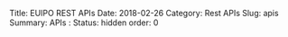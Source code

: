 Title: EUIPO REST APIs
Date: 2018-02-26
Category: Rest APIs
Slug: apis
Summary:  APIs : 
Status: hidden
order: 0





